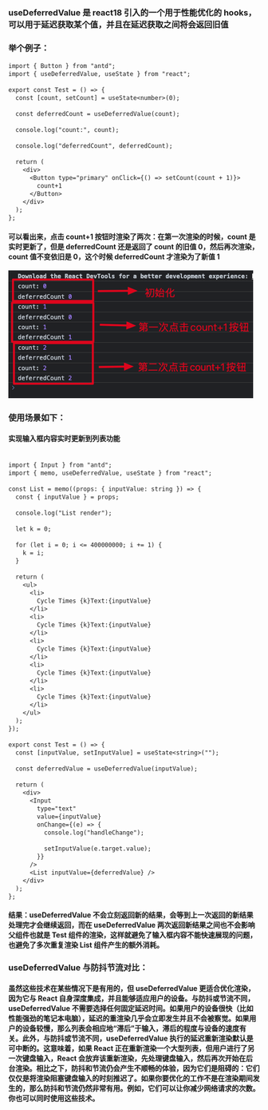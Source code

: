 ### useDeferredValue 是 react18 引入的一个用于性能优化的 hooks，可以用于延迟获取某个值，并且在延迟获取之间将会返回旧值

### 举个例子：

```
import { Button } from "antd";
import { useDeferredValue, useState } from "react";

export const Test = () => {
  const [count, setCount] = useState<number>(0);

  const deferredCount = useDeferredValue(count);

  console.log("count:", count);

  console.log("deferredCount", deferredCount);

  return (
    <div>
      <Button type="primary" onClick={() => setCount(count + 1)}>
        count+1
      </Button>
    </div>
  );
};

```

#### 可以看出来，点击 count+1 按钮时渲染了两次：在第一次渲染的时候，count 是实时更新了，但是 deferredCount 还是返回了 count 的旧值 0，然后再次渲染，count 值不变依旧是 0，这个时候 deferredCount 才渲染为了新值 1

![Alt text](image-2.png)

### 使用场景如下：

#### 实现输入框内容实时更新到列表功能

```

import { Input } from "antd";
import { memo, useDeferredValue, useState } from "react";

const List = memo((props: { inputValue: string }) => {
  const { inputValue } = props;

  console.log("List render");

  let k = 0;

  for (let i = 0; i <= 400000000; i += 1) {
    k = i;
  }

  return (
    <ul>
      <li>
        Cycle Times {k}Text:{inputValue}
      </li>
      <li>
        Cycle Times {k}Text:{inputValue}
      </li>
      <li>
        Cycle Times {k}Text:{inputValue}
      </li>
      <li>
        Cycle Times {k}Text:{inputValue}
      </li>
      <li>
        Cycle Times {k}Text:{inputValue}
      </li>
    </ul>
  );
});

export const Test = () => {
  const [inputValue, setInputValue] = useState<string>("");

  const deferredValue = useDeferredValue(inputValue);

  return (
    <div>
      <Input
        type="text"
        value={inputValue}
        onChange={(e) => {
          console.log("handleChange");

          setInputValue(e.target.value);
        }}
      />
      <List inputValue={deferredValue} />
    </div>
  );
};

```

#### 结果：useDeferredValue 不会立刻返回新的结果，会等到上一次返回的新结果处理完才会继续返回，而在 useDeferredValue 两次返回新结果之间也不会影响父组件也就是 Test 组件的渲染，这样就避免了输入框内容不能快速展现的问题，也避免了多次重复渲染 List 组件产生的额外消耗。

### useDeferredValue 与防抖节流对比：

#### 虽然这些技术在某些情况下是有用的，但 useDeferredValue 更适合优化渲染，因为它与 React 自身深度集成，并且能够适应用户的设备。与防抖或节流不同，useDeferredValue 不需要选择任何固定延迟时间。如果用户的设备很快（比如性能强劲的笔记本电脑），延迟的重渲染几乎会立即发生并且不会被察觉。如果用户的设备较慢，那么列表会相应地“滞后”于输入，滞后的程度与设备的速度有关。此外，与防抖或节流不同，useDeferredValue 执行的延迟重新渲染默认是可中断的。这意味着，如果 React 正在重新渲染一个大型列表，但用户进行了另一次键盘输入，React 会放弃该重新渲染，先处理键盘输入，然后再次开始在后台渲染。相比之下，防抖和节流仍会产生不顺畅的体验，因为它们是阻碍的：它们仅仅是将渲染阻塞键盘输入的时刻推迟了。如果你要优化的工作不是在渲染期间发生的，那么防抖和节流仍然非常有用。例如，它们可以让你减少网络请求的次数。你也可以同时使用这些技术。
